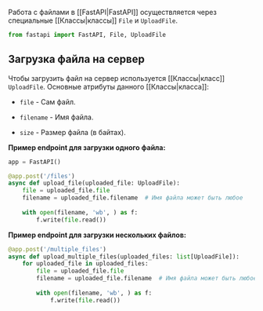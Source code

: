 Работа с файлами в [[FastAPI|FastAPI]] осуществляется через специальные [[Классы|классы]] `File` и `UploadFile`.

```Python
from fastapi import FastAPI, File, UploadFile
```

## Загрузка файла на сервер

Чтобы загрузить файл на сервер используется [[Классы|класс]] `UploadFile`. Основные атрибуты данного [[Классы|класса]]:

- `file` - Сам файл.

- `filename` - Имя файла.

- `size` - Размер файла (в байтах).

**Пример endpoint для загрузки одного файла:**

```Python
app = FastAPI()

@app.post('/files')
async def upload_file(uploaded_file: UploadFile):
	file = uploaded_file.file
	filename = uploaded_file.filename  # Имя файла может быть любое
	
	with open(filename, 'wb', ) as f:
		f.write(file.read())
```

**Пример endpoint для загрузки нескольких файлов:**

```Python
@app.post('/multiple_files')
async def upload_multiple_files(uploaded_files: list[UploadFile]):
	for uploaded_file in uploaded_files:
		file = uploaded_file.file
		filename = uploaded_file.filename  # Имя файла может быть любое
		
		with open(filename, 'wb', ) as f:
			f.write(file.read())
```

